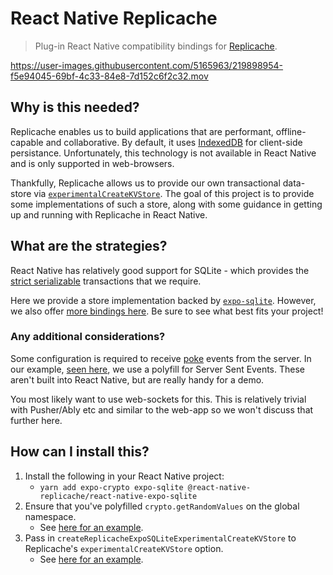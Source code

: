 # React Native Replicache

> Plug-in React Native compatibility bindings for [Replicache](https://replicache.dev/).

<https://user-images.githubusercontent.com/5165963/219898954-f5e94045-69bf-4c33-84e8-7d152c6f2c32.mov>

## Why is this needed?

Replicache enables us to build applications that are performant, offline-capable and collaborative. By default, it uses [IndexedDB](https://developer.mozilla.org/en-US/docs/Web/API/IndexedDB_API) for client-side persistance. Unfortunately, this technology is not available in React Native and is only supported in web-browsers.

Thankfully, Replicache allows us to provide our own transactional data-store via [`experimentalCreateKVStore`](https://doc.replicache.dev/api/interfaces/ReplicacheOptions#experimentalcreatekvstore). The goal of this project is to provide some implementations of such a store, along with some guidance in getting up and running with Replicache in React Native.

## What are the strategies?

React Native has relatively good support for SQLite - which provides the [strict serializable](https://jepsen.io/consistency/models/strict-serializable) transactions that we require.

Here we provide a store implementation backed by [`expo-sqlite`](https://docs.expo.dev/versions/latest/sdk/sqlite/). However, we also offer [more bindings here](https://github.com/Braden1996/react-native-replicache). Be sure to see what best fits your project!

### Any additional considerations?

Some configuration is required to receive [poke](https://doc.replicache.dev/byob/poke) events from the server. In our example, [seen here](https://github.com/Braden1996/react-native-replicache/blob/master/packages/example/mobile-react-native/src/use-replicache.ts), we use a polyfill for Server Sent Events. These aren't built into React Native, but are really handy for a demo.

You most likely want to use web-sockets for this. This is relatively trivial with Pusher/Ably etc and similar to the web-app so we won't discuss that further here.

## How can I install this?

1. Install the following in your React Native project:
   - `yarn add expo-crypto expo-sqlite @react-native-replicache/react-native-expo-sqlite`
2. Ensure that you've polyfilled `crypto.getRandomValues` on the global namespace.
   - See [here for an example](https://github.com/Braden1996/react-native-replicache/blob/master/packages/example/mobile-react-native/src/crypto-polyfill.ts).
3. Pass in `createReplicacheExpoSQLiteExperimentalCreateKVStore` to Replicache's `experimentalCreateKVStore` option.
   - See [here for an example](https://github.com/Braden1996/react-native-replicache/blob/master/packages/example/mobile-react-native/src/use-replicache.ts).
